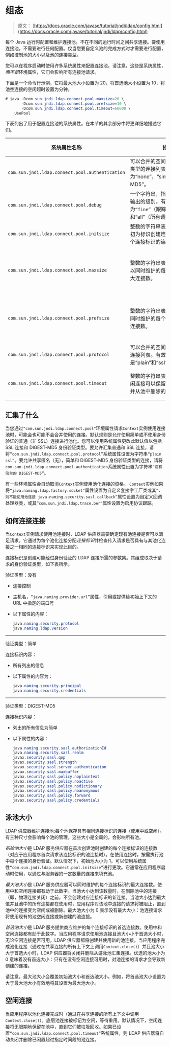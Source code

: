 # 组态

> 原文： [https://docs.oracle.com/javase/tutorial/jndi/ldap/config.html](https://docs.oracle.com/javase/tutorial/jndi/ldap/config.html)

每个 Java 运行时配置和维护连接池。不在不同的运行时间之间共享连接。要使用连接池，不需要进行任何配置。仅当您要自定义池的完成方式时才需要进行配置，例如控制池的大小以及池的连接类型。

您可以在程序启动时使用许多系统属性来配置连接池。请注意，这些是系统属性，*而不是*环境属性，它们会影响所有连接池请求。

下面是一个命令行示例，它将最大池大小设置为 20，将首选池大小设置为 10，将池空连接的空闲超时设置为分钟。

```java
# java -Dcom.sun.jndi.ldap.connect.pool.maxsize=20 \
       -Dcom.sun.jndi.ldap.connect.pool.prefsize=10 \
       -Dcom.sun.jndi.ldap.connect.pool.timeout=60000 \
    UsePool

```

下表列出了用于配置连接池的系统属性。在本节的其余部分中将更详细地描述它们。

| 系统属性名称 | 描述 | 默认 |
| --- | --- | --- |
| `com.sun.jndi.ldap.connect.pool.authentication` | 可以合并的空间分隔的身份验证类型的连接列表。有效类型为“none”，“simple”和“DIGEST-MD5”。 | `“不简单”` |
| `com.sun.jndi.ldap.connect.pool.debug` | 一个字符串，指示要生成的调试输出的级别。有效值为`“fine”`（跟踪连接创建和删除）和“all”（所有调试信息）。 |  |
| `com.sun.jndi.ldap.connect.pool.initsize` | 整数的字符串表示形式，表示最初为标识创建连接时要创建的每个连接标识的连接数。 | 1 |
| `com.sun.jndi.ldap.connect.pool.maxsize` | 整数的字符串表示形式，表示可以同时维护的每个连接标识的最大连接数。 | 没有最大尺寸 |
| `com.sun.jndi.ldap.connect.pool.prefsize` | 整数的字符串表示形式，表示应同时维护的每个连接标识的首选连接数。 | 没有首选尺寸 |
| `com.sun.jndi.ldap.connect.pool.protocol` | 可以合并的空间分隔协议类型的连接列表。有效类型是“plain”和“ssl”。 | `“普通”` |
| `com.sun.jndi.ldap.connect.pool.timeout` | 整数的字符串表示形式，表示空闲连接可以保留在池中而未关闭并从池中删除的毫秒数。 | 没有超时 |

## 汇集了什么

当您通过`"com.sun.jndi.ldap.connect.pool"`环境属性请求`Context`实例使用连接池时，可能会也可能不会合并使用的连接。默认规则是允许使用简单或不使用身份验证的普通（非 SSL）连接进行池化。您可以使用系统属性更改此默认值以包括 SSL 连接和 DIGEST-MD5 身份验证类型。要允许汇集普通和 SSL 连接，请将`“com.sun.jndi.ldap.connect.pool.protocol”`系统属性设置为字符串`“plain ssl”`。要允许共享匿名（无），简单和 DIGEST-MD5 身份验证类型的连接，请将`com.sun.jndi.ldap.connect.pool.authentication`系统属性设置为字符串`“没有简单的 DIGEST-MD5“`。

有一些环境属性会自动取消`Context`实例使用池化连接的资格。 `Context`实例如果将`“java.naming.ldap.factory.socket”`属性设置为自定义套接字工厂类或其`“，则不能使用池连接 java.naming.security.sasl.callback“`属性设置为自定义回调处理器类，或其`”com.sun.jndi.ldap.trace.ber“`属性设置为启用协议跟踪。

## 如何连接连接

当`Context`实例请求使用池连接时，LDAP 供应器需要确定现有池连接是否可以满足请求。它通过为每个池化连接分配*连接标识*并检查传入请求是否具有与其池化连接之一相同的连接标识来实现此目的。

连接标识是创建可能经过身份验证的 LDAP 连接所需的参数集。其组成取决于请求的身份验证类型，如下表所示。

验证类型：没有

*   连接控制
*   主机名，`“java.naming.provider.url”`属性，引用或提供给初始上下文的 URL 中指定的端口号
*   以下属性的内容：

    ```java
    java.naming.security.protocol
    java.naming.ldap.version

    ```

---

验证类型：简单

连接标识内容：

*   所有列出的信息
*   以下属性的内容为：

    ```java
    java.naming.security.principal
    java.naming.security.credentials

    ```

---

验证类型：DIGEST-MD5

连接标识内容：

*   列出的所有信息为简单
*   以下属性的内容：

    ```java
    java.naming.security.sasl.authorizationId
    java.naming.security.sasl.realm
    javax.security.sasl.qop
    javax.security.sasl.strength
    javax.security.sasl.server.authentication
    javax.security.sasl.maxbuffer
    javax.security.sasl.policy.noplaintext
    javax.security.sasl.policy.noactive
    javax.security.sasl.policy.nodictionary
    javax.security.sasl.policy.noanonymous
    javax.security.sasl.policy.forward
    javax.security.sasl.policy.credentials

    ```


## 泳池大小

LDAP 供应器维护连接池;每个池保存具有相同连接标识的连接（使用中或空闲）。有三种尺寸会影响每个池的管理。这些大小是全局的，会影响所有池。

*初始池大小*是 LDAP 服务供应器在首次创建池时创建的每个连接标识的连接数（对应于应用程序首次请求该连接标识的池连接时）。在使用连接时，按需执行池中每个连接的身份验证。默认情况下，初始池大小为 1，可以使用系统属性`“com.sun.jndi.ldap.connect.pool.initsize”`进行更改。它通常在应用程序启动时使用，以通过与服务器的一定数量的连接来填充池。

*最大池大小*是 LDAP 服务供应器可以同时维护的每个连接标识的最大连接数。使用中和空闲连接都有助于此数字。当池大小达到该数量时，在删除池中的连接（即，物理连接关闭）之前，不会创建对应连接标识的新连接。当池大小达到最大值并且池中的所有连接都在使用时，应用程序对该池中连接的请求将被阻止，直到池中的连接变为空闲或被删除。最大池大小为 0 表示没有最大大小：池连接请求将使用现有的池空闲连接或新创建的池连接。

*首选池大小*是 LDAP 服务提供商应维护的每个连接标识的首选连接数。使用中和空闲连接都有助于此数字。当应用程序请求使用池连接且池大小小于首选大小时，无论空闲连接是否可用，LDAP 供应器都将创建并使用新的池连接。当应用程序完成池化连接（通过在共享连接的所有上下文上调用`Context.close()`）并且池大小大于首选大小时，LDAP 供应器将关闭并删除从游泳池汇集连接。优选的池大小为 0 意味着没有首选大小：只有在没有空闲连接可用时，对池连接的请求才会导致新创建的连接。

请注意，最大池大小会覆盖初始池大小和首选池大小。例如，将首选池大小设置为大于最大池大小有效地将其设置为最大池大小。

## 空闲连接

当应用程序以池化连接完成时（通过在共享连接的所有上下文中调用`Context.close()`），底层池连接被标记为空闲，等待重用。默认情况下，空闲连接将无限期地保留在池中，直到它们被垃圾回收。如果已设置`“com.sun.jndi.ldap.connect.pool.timeout”`系统属性，则 LDAP 供应器将自动关闭并删除已闲置超过指定时间段的池连接。